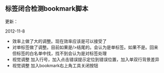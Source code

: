 标签闭合检测bookmark脚本
---
更新：

2012-11-8

+ 效率上做了大的调整。现在效率应该是可以接受了
+ 对单标签做了调整。目前如果是/>结尾的。会认为是单标签。如果不是。回来但标签的白名单中找，找不到会认为是对标签处理
+ 视觉调整 加入行号，加入点击错误提示定位到错误位置，加入单双行背景差异
+ 视觉调整 加入bookmark右上角工具关闭按钮